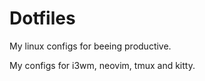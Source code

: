 # Dotfiles


My linux configs for beeing productive.


My configs for i3wm, neovim, tmux and kitty.
